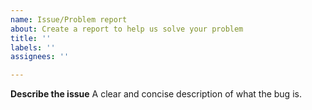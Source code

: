 ```yaml
---
name: Issue/Problem report
about: Create a report to help us solve your problem
title: ''
labels: ''
assignees: ''

---
```


**Describe the issue**
A clear and concise description of what the bug is.
